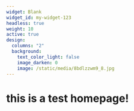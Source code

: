 ```yaml
---
widget: Blank
widget_id: my-widget-123
headless: true
weight: 10
active: true
design:
  columns: "2"
  background:
    text_color_light: false
    image_darken: 0
    image: /static/media/8bdlzzwm9_8.jpg
---
```

# this is a test homepage!